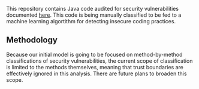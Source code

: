 This repository contains Java code audited for security vulnerabilities documented [here](https://wiki.sei.cmu.edu/confluence/display/java/SEI+CERT+Oracle+Coding+Standard+for+Java). This code is being manually classified to be fed to a machine learning algortithm for detecting insecure coding practices.

## Methodology
Because our initial model is going to be focused on method-by-method classifications of security vulnerabilities, the current scope of classification is limited to the methods themselves, meaning that trust boundaries are effectively ignored in this analysis. There are future plans to broaden this scope.
